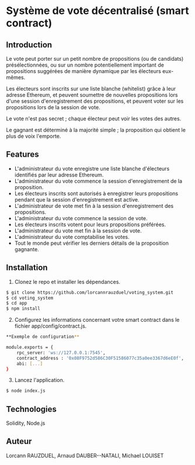 # Système de vote décentralisé (smart contract)

## Introduction
Le vote peut porter sur un petit nombre de propositions (ou de candidats) présélectionnées, ou sur un nombre potentiellement important de propositions suggérées de manière dynamique par les électeurs eux-mêmes. 

Les électeurs sont inscrits sur une liste blanche (whitelist) grâce à leur adresse Ethereum, et peuvent soumettre de nouvelles propositions lors d'une session d'enregistrement des propositions, et peuvent voter sur les propositions lors de la session de vote.

Le vote n'est pas secret ; chaque électeur peut voir les votes des autres.

Le gagnant est déterminé à la majorité simple ; la proposition qui obtient le plus de voix l'emporte.

## Features 

- L'administrateur du vote enregistre une liste blanche d'électeurs identifiés par leur adresse Ethereum.
- L'administrateur du vote commence la session d'enregistrement de la proposition.
- Les électeurs inscrits sont autorisés à enregistrer leurs propositions pendant que la session d'enregistrement est active.
- L'administrateur de vote met fin à la session d'enregistrement des propositions.
- L'administrateur du vote commence la session de vote.
- Les électeurs inscrits votent pour leurs propositions préférées.
- L'administrateur du vote met fin à la session de vote.
- L'administrateur du vote comptabilise les votes.
- Tout le monde peut vérifier les derniers détails de la proposition gagnante.

## Installation

1) Clonez le repo et installer les dépendances.
```sh
$ git clone https://github.com/lorcannrauzduel/voting_system.git
$ cd voting_system
$ cd app
$ npm install
```
2) Configurez les informations concernant votre smart contract dans le fichier app/config/contract.js.
```sh
**Exemple de configuration**

module.exports = {
    rpc_server: 'ws://127.0.0.1:7545',
    contract_address : '0x08F9752d586C30F51586077c35a0ee3367d6eE0f',
    abi: [...]
}
```
3) Lancez l'application.

```sh
$ node index.js
```

## Technologies
Solidity, Node.js

## Auteur
Lorcann RAUZDUEL, Arnaud DAUBER--NATALI, Michael LOUISET
